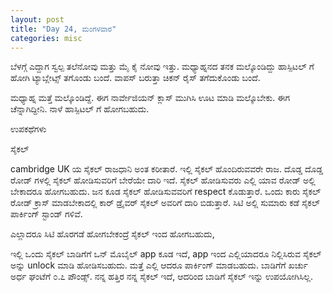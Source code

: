 ```yaml
---
layout: post
title: "Day 24, ಮಂಗಳವಾರ"
categories: misc
---
```


ಬೆಳಗ್ಗೆ ಎದ್ದಾಗ ಸ್ವಲ್ಪ ತಲೆನೋವು ಮತ್ತು ಮೈ ಕೈ ನೋವು ಇತ್ತು. ಮಧ್ಯಾಹ್ನನದ ತನಕ ಮಲ್ಕೊಂಡಿದ್ದು ಹಾಸ್ಪಿಟಲ್ ಗೆ ಹೋಗಿ ಟ್ಯಾಬ್ಲೇಟ್ಸ್ ತಗೊಂಡು ಬಂದೆ. ವಾಪಸ್ ಬರುತ್ತಾ ಚಿಕನ್ ರೈಸ್ ತಗೆದುಕೊಂಡು ಬಂದೆ.

ಮಧ್ಯಾಹ್ನ ಮತ್ತೆ ಮಲ್ಕೊಂಡಿದ್ದೆ. ಈಗ ನಾರ್ವೇಜಿಯನ್ ಕ್ಲಾಸ್ ಮುಗಿಸಿ ಊಟ ಮಾಡಿ ಮಲ್ಕೊಬೇಕು. ಈಗ ಚೆನ್ನಾಗಿದ್ದೀನಿ. ನಾಳೆ ಹಾಸ್ಪಿಟಲ್ ಗೆ ಹೋಗಬಹುದು.

ಉಪಕಥೆಗಳು

ಸೈಕಲ್

cambridge UK ಯ ಸೈಕಲ್ ರಾಜಧಾನಿ ಅಂತ ಕರೀತಾರೆ. ಇಲ್ಲಿ ಸೈಕಲ್ ಹೊಂದಿರುವವರೇ ರಾಜ. ದೊಡ್ಡ ದೊಡ್ಡ ರೋಡ್ ಗಳಲ್ಲಿ ಸೈಕಲ್ ಹೋಡಿಸುವರಿಗೆ ಬೇರೆಯೇ ದಾರಿ ಇದೆ. ಸೈಕಲ್ ಹೋಡಿಸುವರು ಎಲ್ಲಿ ಯಾವ ರೋಡ್ ಅಲ್ಲಿ ಬೇಕಾದರೂ ಹೋಗಬಹುದು. ಜನ ಕೂಡ ಸೈಕಲ್ ಹೋಡಿಸುವವರಿಗೆ respect ಕೊಡುತ್ತಾರೆ. ಒಂದು ಕಾರು ಸೈಕಲ್ ರೋಡ್ ಕ್ರಾಸ್ ಮಾಡಬೇಕಾದಲ್ಲಿ ಕಾರ್ ಡ್ರೈವರ್ ಸೈಕಲ್ ಅವರಿಗೆ ದಾರಿ ಬಿಡುತ್ತಾರೆ. ಸಿಟಿ ಅಲ್ಲಿ ಸುಮಾರು ಕಡೆ ಸೈಕಲ್ ಪಾರ್ಕಿಂಗ್ ಸ್ಟಾಂಡ್ ಗಳಿವೆ.

ಎಲ್ಲಾದರೂ ಸಿಟಿ ಹೊರಗಡೆ ಹೋಗಬೇಕಂದ್ರೆ ಸೈಕಲ್ ಇಂದ ಹೋಗಬಹುದು,

ಇಲ್ಲಿ ಒಂದು ಸೈಕಲ್ ಬಾಡಿಗೆಗೆ ಒನ್ ಮೊಬೈಲ್ app  ಕೂಡ ಇದೆ, app ಇಂದ ಎಲ್ಲಿಯಾದರೂ ನಿಲ್ಲಿಸಿರುವ ಸೈಕಲ್ ಅನ್ನು unlock ಮಾಡಿ ಹೋಡಿಸಬಹುದು. ಮತ್ತೆ ಎಲ್ಲಿ ಆದರೂ ಪಾರ್ಕಿಂಗ್ ಮಾಡಬಹುದು. ಬಾಡಿಗೆಗೆ ಖರ್ಚು ಅರ್ಧ ಘಂಟೆಗೆ ೦.೭ ಪೌಂಡ್ಸ್. ನನ್ನ ಹತ್ತಿರ ನನ್ನ ಸೈಕಲ್ ಇದೆ, ಆದರಿಂದ ಬಾಡಿಗೆ ಸೈಕಲ್ ಇನ್ನು ಉಪಯೋಗಿಸಿಲ್ಲ. 
